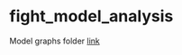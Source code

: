 # fight_model_analysis

Model graphs folder [link](https://drive.google.com/drive/folders/18cQMV75DEB__0vO4fFWyr5NZcsNgeMBS?usp=sharing)